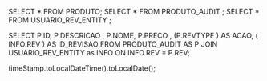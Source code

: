 SELECT * FROM PRODUTO; 
SELECT * FROM PRODUTO_AUDIT ; 
SELECT * FROM USUARIO_REV_ENTITY  ; 

SELECT 
         P.ID, P.DESCRICAO , P.NOME, P.PRECO , (P.REVTYPE ) AS ACAO, ( INFO.REV  ) AS ID_REVISAO
 FROM 
         PRODUTO_AUDIT  AS P 
JOIN 
         USUARIO_REV_ENTITY  as INFO  ON  INFO.REV = P.REV;


timeStamp.toLocalDateTime().toLocalDate();         
